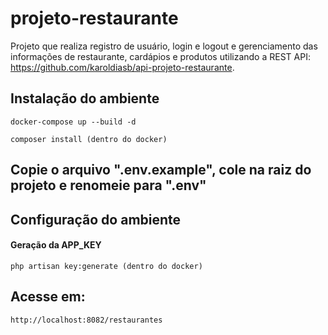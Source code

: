 # projeto-restaurante

Projeto que realiza registro de usuário, login e logout e gerenciamento das informações de restaurante, cardápios e produtos utilizando a REST API: https://github.com/karoldiasb/api-projeto-restaurante.

## Instalação do ambiente
```
docker-compose up --build -d
```

```
composer install (dentro do docker)
```
## Copie o arquivo ".env.example", cole na raiz do projeto e renomeie para ".env"

## Configuração do ambiente
#### Geração da APP_KEY
```
php artisan key:generate (dentro do docker)
```

## Acesse em:
```
http://localhost:8082/restaurantes
```
